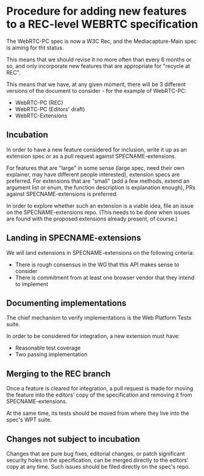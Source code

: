 # Procedure for adding new features to a REC-level WEBRTC specification

The WebRTC-PC spec is now a W3C Rec, and the Mediacapture-Main spec
is aiming for tht status.

This means that we should revise it no more often than every 6 months or so, and only
incorporate new features that are appropriate for "recycle at REC".

This means that we have, at any given moment, there will be 3 different
versions of the document to consider - for the example of WebRTC-PC:

* WebRTC-PC (REC)
* WebRTC-PC (Editors' draft)
* WebRTC-Extensions

## Incubation

In order to have a new feature considered for inclusion, write it up as an extension spec
or as a pull request against SPECNAME-extensions.

For features that are "large" in some sense (large spec, need their own explainer, may have
different people interested), extension specs are preferred. For extensions that are
"small" (add a few methods, extend an argument list or enum, the function description
is explanation enough), PRs against SPECNAME-extensions is preferred.

In order to explore whether such an extension is a viable idea, file an issue on the
SPECNAME-extensions repo. (This needs to be done when issues are found with the proposed
extensions already present, of course.)

## Landing in SPECNAME-extensions

We will land extensions in SPECNAME-extensions on the following criteria:

* There is rough consensus in the WG that this API makes sense to consider
* There is commitment from at least one browser vendor that they intend to implement

## Documenting implementations

The chief mechanism to verify implementations is the Web Platform Tests suite.

In order to be considered for integration, a new extension must have:

* Reasonable test coverage
* Two passing implementation

## Merging to the REC branch

Once a feature is cleared for integration, a pull request is made for moving the feature
into the editors' copy of the specification and removing it from SPECNAME-extensions.

At the same time, its tests should be moved from where they live into the spec's WPT suite.


## Changes not subject to incubation

Changes that are pure bug fixes, editorial changes, or patch significant security holes in
the specification, can be merged directly to the editors' copy at any time. Such issues should be filed directly
on the spec's repo.

